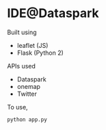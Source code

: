 # IDE@Dataspark

Built using
* leaflet (JS)
* Flask (Python 2)

APIs used
* Dataspark
* onemap
* Twitter

To use,
```bash
python app.py
```
